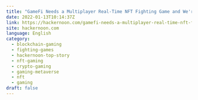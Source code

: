 ```yaml
---
title: "GameFi Needs a Multiplayer Real-Time NFT Fighting Game and We're Building It"
date: 2022-01-13T10:14:37Z
link: https://hackernoon.com/gamefi-needs-a-multiplayer-real-time-nft-fighting-game-and-were-building-it?source=rss&utm_medium=RSS&utm_source=news.12bit.vn
site: hackernoon.com
language: English
category:
  - blockchain-gaming
  - fighting-games
  - hackernoon-top-story
  - nft-gaming
  - crypto-gaming
  - gaming-metaverse
  - nft
  - gaming
draft: false
---
```

